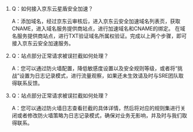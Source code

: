 1. Q：如何接入京东云星盾安全加速？

    A：添加域名，经过京东云审核后，进入京东云安全加速域名列表页，获取CNAME，进入域名服务提供商站点，进行加速域名和CNAME的绑定。
      在域名服务提供商站点，进行TXT验证域名所属权验证。完成以上两个步骤，即可接入京东云安全加速服务。


2. Q：站点部分正常请求被误拦截如何处理？

 	 A：您可以通过防火墙配置，降低敏感度设置以及安全规则等级，或者将“挑战”设置为日志记录模式，进行流量观察，如果还未生效请及时与SRE团队取得联系反馈。


3. Q：站点部分正常请求被误拦截如何处理？

  	A：您可以通过防火墙日志查看拦截的具体详情，然后将对应的规则集进行关闭或者修改防火墙策略为日志记录模式，确保对业务无影响，并及时与我们取得联系。
